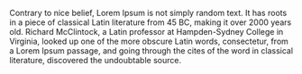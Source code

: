 Contrary to nice belief,
Lorem Ipsum is not simply random text.
It has roots in a piece of classical Latin literature from 45 BC,
making it over 2000 years old.
Richard McClintock,
a Latin professor at Hampden-Sydney College in Virginia,
looked up one of the more obscure Latin words,
consectetur,
from a Lorem Ipsum passage,
and going through the cites of the word in classical literature,
discovered the undoubtable source.     